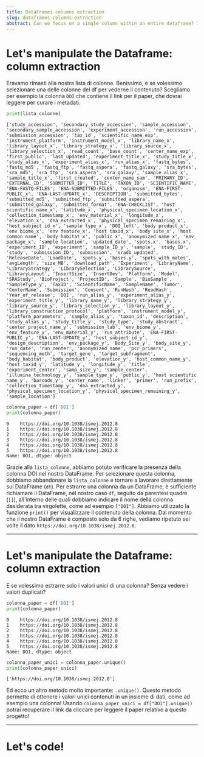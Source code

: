 ```yaml
---
title: DataFrames columns extraction
slug: dataframes-columns-extraction
abstract: Can we focus on a single column within an entire dataframe? If so, can we easily and quickly obtain the values that a single column contains?
---
```


# Let's manipulate the Dataframe: column extraction

Eravamo rimasti alla nostra lista di colonne. Benissimo, e se volessimo selezionare una delle colonne del df per vederne il contenuto? Scegliamo per esempio la colonna `DOI` che contiene il link per il paper, che dovrai leggere per curare i metadati.

```python
print(lista_colonne)
```

```out
['study_accession', 'secondary_study_accession', 'sample_accession', 'secondary_sample_accession', 'experiment_accession', 'run_accession', 'submission_accession', 'tax_id', 'scientific_name_exp', 'instrument_platform', 'instrument_model_x', 'library_name_x', 'library_layout_x', 'library_strategy_x', 'library_source_x', 'library_selection_x', 'read_count', 'base_count', 'center_name_exp', 'first_public', 'last_updated', 'experiment_title_x', 'study_title_x', 'study_alias_x', 'experiment_alias_x', 'run_alias_x', 'fastq_bytes', 'fastq_md5', 'fastq_ftp', 'fastq_aspera', 'fastq_galaxy', 'sra_bytes', 'sra_md5', 'sra_ftp', 'sra_aspera', 'sra_galaxy', 'sample_alias_x', 'sample_title_x', 'first_created', 'center_name_sam', 'PRIMARY_ID', 'EXTERNAL_ID', 'SUBMITTER_ID', 'TITLE', 'TAXON_ID', 'SCIENTIFIC_NAME', 'ENA-FASTQ-FILES', 'ENA-SUBMITTED-FILES', 'organism', 'ENA-FIRST-PUBLIC_x', 'ENA-LAST-UPDATE_x', 'DESCRIPTION', 'submitted_bytes', 'submitted_md5', 'submitted_ftp', 'submitted_aspera', 'submitted_galaxy', 'submitted_format', 'ENA-CHECKLIST', 'host scientific name_x', 'latitude_x', 'physical_specimen_location_x', 'collection_timestamp_x', 'env_material_x', 'longitude_x', 'elevation_x', 'dna_extracted_x', 'physical_specimen_remaining_x', 'host subject id_x', 'sample type_x', 'DOI_left', 'body product_x', 'env biome_x', 'env feature_x', 'host taxid_x', 'body site_x', 'host common name', 'body habitat_x', 'public_x', 'anonymized name_x', 'env package_x', 'sample location', 'updated_date', 'spots.x', 'bases.x', 'experiment_ID', 'experiment', 'sample_ID_y', 'sample', 'study_ID', 'study', 'submission_ID', 'submission', 'sradb_updated', 'ReleaseDate', 'LoadDate', 'spots.y', 'bases.y', 'spots_with_mates', 'avgLength', 'size_MB', 'download_path', 'Experiment', 'LibraryName', 'LibraryStrategy', 'LibrarySelection', 'LibrarySource', 'LibraryLayout', 'InsertSize', 'InsertDev', 'Platform', 'Model', 'SRAStudy', 'BioProject', 'ProjectID', 'Sample', 'BioSample', 'SampleType_y', 'TaxID', 'ScientificName', 'SampleName', 'Tumor', 'CenterName', 'Submission', 'Consent', 'RunHash', 'ReadHash', 'Year_of_release', 'DOI', 'run_alias_y', 'experiment_alias_y', 'experiment_title_y', 'library_name_y', 'library_strategy_y', 'library_source_y', 'library_selection_y', 'library_layout_y', 'library_construction_protocol', 'platform', 'instrument_model_y', 'platform_parameters', 'sample_alias_y', 'taxon_id', 'description', 'study_alias_y', 'study_title_y', 'study_type', 'study_abstract', 'center_project_name_y', 'submission_lab', 'env_biome_y', 'env_feature_y', 'env_material_y', 'run_attribute', 'ENA-FIRST-PUBLIC_y', 'ENA-LAST-UPDATE_y', 'host_subject_id_y', 'design_description', 'env_package_y', 'Body_Site_y', 'body_site_y', 'run_date', 'run_center', 'anonymized_name', 'pcr_primers', 'sequencing_meth', 'target_gene', 'target_subfragment', 'body_habitat', 'body_product', 'elevation_y', 'host_common_name_y', 'host_taxid_y', 'latitude_y', 'longitude_y', 'title', 'experiment_center', 'samp_size_y', 'sample_center', 'illumina_technology_y', 'sample_type_y', 'public_y', 'host scientific name_y', 'barcode_y', 'center_name', 'linker', 'primer', 'run_prefix', 'collection_timestamp_y', 'dna_extracted_y', 'physical_specimen_location_y', 'physical_specimen_remaining_y', 'sample_location']
```
```python
colonna_paper = df['DOI']
print(colonna_paper)
```
```out
0    https://doi.org/10.1038/ismej.2012.8
1    https://doi.org/10.1038/ismej.2012.8
2    https://doi.org/10.1038/ismej.2012.8
3    https://doi.org/10.1038/ismej.2012.8
4    https://doi.org/10.1038/ismej.2012.8
5    https://doi.org/10.1038/ismej.2012.8
Name: DOI, dtype: object
```

Grazie alla `lista_colonne`, abbiamo potuto verificare la presenza della colonna DOI nel nostro DataFrame. Per selezionare questa colonna, dobbiamo abbandonare la `lista_colonne` e tornare a lavorare direttamente sul DataFrame (`df`). Per estrarre una colonna da un DataFrame, è sufficiente richiamare il DataFrame, nel nostro caso `df`, seguito da parentesi quadre (`[]`), all'interno delle quali dobbiamo indicare il nome della colonna desiderata tra virgolette, come ad esempio `["DOI"]`. Abbiamo utilizzato la funzione `print()` per visualizzare il contenuto della colonna. Dal momento che il nostro DataFrame è composto solo da 6 righe, vediamo ripetuto sei volte il dato `https://doi.org/10.1038/ismej.2012.8`.

---


# Let's manipulate the Dataframe: column extraction

E se volessimo estrarre solo i valori unici di una colonna? Senza vedere i valori duplicati?

```python
colonna_paper = df['DOI']
print(colonna_paper)
```
```out
0    https://doi.org/10.1038/ismej.2012.8
1    https://doi.org/10.1038/ismej.2012.8
2    https://doi.org/10.1038/ismej.2012.8
3    https://doi.org/10.1038/ismej.2012.8
4    https://doi.org/10.1038/ismej.2012.8
5    https://doi.org/10.1038/ismej.2012.8
Name: DOI, dtype: object
```
```python
colonna_paper_unici = colonna_paper.unique()
print(colonna_paper_unici)
```
```out
['https://doi.org/10.1038/ismej.2012.8']
```

Ed ecco un altro metodo molto importante: `.unique()`. Questo metodo permette di ottenere i valori unici contenuti in un insieme di dati, come ad esempio una colonna! Usando `colonna_paper_unici = df["DOI"].unique()` potrai recuperare il link da cliccare per leggere il paper relativo a questo progetto!

---

# Let's code!